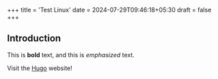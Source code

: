 +++
title = 'Test Linux'
date = 2024-07-29T09:46:18+05:30
draft = false
+++

## Introduction

This is **bold** text, and this is *emphasized* text.

Visit the [Hugo](https://gohugo.io) website!